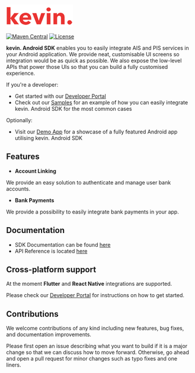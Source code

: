 ![kevin.](./images/logo.png)

[![Maven Central](https://maven-badges.herokuapp.com/maven-central/eu.kevin.android/core/badge.svg)](https://maven-badges.herokuapp.com/maven-central/eu.kevin.android/core)
[![License](https://shields.io/badge/license-MIT-blue)](https://github.com/getkevin/kevin-android/blob/master/LICENSE)

**kevin. Android SDK** enables you to easily integrate AIS and PIS services in your Android application.
We provide neat, customisable UI screens so integration would be as quick as possible.
We also expose the low-level APIs that power those UIs so that you can build a fully customised experience.

If you're a developer:

- Get started with our [Developer Portal](https://developer.kevin.eu/home/mobile-sdk/android)
- Check out our [Samples](https://github.com/getkevin/kevin-android/tree/master/sample) for an example of how you can easily integrate kevin. Android SDK for the most common cases

Optionally:

- Visit our [Demo App](https://github.com/getkevin/kevin-android-demo) for a showcase of a fully featured Android app utilising kevin. Android SDK

## Features

- **Account Linking**

We provide an easy solution to authenticate and manage user bank accounts.

- **Bank Payments**

We provide a possibility to easily integrate bank payments in your app.

## Documentation

- SDK Documentation can be found [here](https://developer.kevin.eu/mobile/)
- API Reference is located [here](https://docs.kevin.eu/)

## Cross-platform support

At the moment **Flutter** and **React Native** integrations are supported.

Please check our [Developer Portal](https://developer.kevin.eu/mobile/) for instructions on how to get started.

## Contributions

We welcome contributions of any kind including new features, bug fixes, and documentation improvements.

Please first open an issue describing what you want to build if it is a major change so that we can discuss how to move forward. 
Otherwise, go ahead and open a pull request for minor changes such as typo fixes and one liners.
